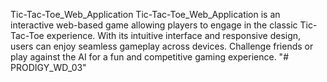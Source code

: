 Tic-Tac-Toe_Web_Application
Tic-Tac-Toe_Web_Application is an interactive web-based game allowing players to engage in the classic Tic-Tac-Toe experience. With its intuitive interface and responsive design, users can enjoy seamless gameplay across devices. Challenge friends or play against the AI for a fun and competitive gaming experience. "# PRODIGY_WD_03"
